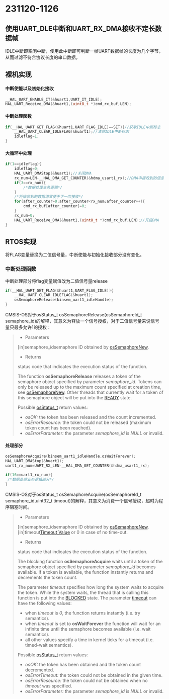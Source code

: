 # 231120-1126

## 使用UART_DLE中断和UART_RX_DMA接收不定长数据帧

IDLE中断即空闲中断，使用此中断即可判断一帧UART数据帧的长度为几个字节，从而过滤不符合协议长度的串口数据。

## 裸机实现

#### 中断使能以及初始化接收

```c
__HAL_UART_ENABLE_IT(&huart1,UART_IT_IDLE);
HAL_UART_Receive_DMA(&huart1,(uint8_t *)cmd_rx_buf,LEN);
```

#### 中断处理函数

```c
if(__HAL_UART_GET_FLAG(&huart1,UART_FLAG_IDLE)==SET){//获取IDLE中断标志
    __HAL_UART_CLEAR_IDLEFLAG(&huart1);//清理IDLE中断标志
    idleflag=1;
}
```

#### 大循环中处理

```c
if(1==idleflag){
    idleflag=0;
    HAL_UART_DMAStop(&huart1);//关闭DMA
    rx_num=LEN-__HAL_DMA_GET_COUNTER(&hdma_usart1_rx);//DMA中接收到的信息字节数
    if(3==rx_num){
        /*数据处理业务逻辑*/
    }
    /*将接收到的数据清零便于下一次接收*/
    for(after_counter=0;after_counter<rx_num;after_counter++){
        cmd_rx_buf[after_counter]=0;
    }
    rx_num=0;
    HAL_UART_Receive_DMA(&huart1,(uint8_t *)cmd_rx_buf,LEN);//开启DMA
}
```

## RTOS实现

将FLAG变量替换为二值信号量，中断使能与初始化接收部分没有变化。

### 中断处理函数

中断处理部分将flag变量赋值改为二值信号量release

```c
if(__HAL_UART_GET_FLAG(&huart1,UART_FLAG_IDLE)){
    __HAL_UART_CLEAR_IDLEFLAG(&huart1);
    osSemaphoreRelease(binsem_uart1_idleHandle);
}
```

CMSIS-OS对于osStatus_t osSemaphoreRelease(osSemaphoreId_t  semaphore_id)的解释，其意义为释放一个信号授权，对于二值信号量来说信号量只最多允许1的授权：

>- Parameters
>
>  [in]semaphore_idsemaphore ID obtained by [osSemaphoreNew](https://www.keil.com/pack/doc/CMSIS/RTOS2/html/group__CMSIS__RTOS__SemaphoreMgmt.html#ga2a39806ace781a0008a4374ca701b14a).
>
>- Returns
>
>  status code that indicates the execution status of the function.
>
>The function **osSemaphoreRelease** releases a token of the semaphore object specified by parameter *semaphore_id*. Tokens can only be released up to the maximum count specified at creation time, see [osSemaphoreNew](https://www.keil.com/pack/doc/CMSIS/RTOS2/html/group__CMSIS__RTOS__SemaphoreMgmt.html#ga2a39806ace781a0008a4374ca701b14a). Other threads that currently wait for a token of this semaphore object will be put into the [READY](https://www.keil.com/pack/doc/CMSIS/RTOS2/html/group__CMSIS__RTOS__ThreadMgmt.html#ThreadStates) state.
>
>Possible [osStatus_t](https://www.keil.com/pack/doc/CMSIS/RTOS2/html/group__CMSIS__RTOS__Definitions.html#ga6c0dbe6069e4e7f47bb4cd32ae2b813e) return values:
>
>- *osOK:* the token has been released and the count incremented.
>- *osErrorResource:* the token could not be released (maximum token count has been reached).
>- *osErrorParameter:* the parameter *semaphore_id* is *NULL* or invalid.

#### 处理部分

```c
osSemaphoreAcquire(binsem_uart1_idleHandle,osWaitForever);
HAL_UART_DMAStop(&huart1);
uart1_rx_num=UART_RX_LEN-__HAL_DMA_GET_COUNTER(&hdma_usart1_rx);

if(16==uart1_rx_num){
 /*数据处理业务逻辑部分*/
}
```

CMSIS-OS对于osStatus_t osSemaphoreAcquire(osSemaphoreId_t  semaphore_id,uint32_t  timeout)的解释，其意义为消费一个信号授权，超时为程序阻塞时间。

>- Parameters
>
>  [in]semaphore_idsemaphore ID obtained by [osSemaphoreNew](https://www.keil.com/pack/doc/CMSIS/RTOS2/html/group__CMSIS__RTOS__SemaphoreMgmt.html#ga2a39806ace781a0008a4374ca701b14a).[in]timeout[Timeout Value](https://www.keil.com/pack/doc/CMSIS/RTOS2/html/theory_of_operation.html#CMSIS_RTOS_TimeOutValue) or 0 in case of no time-out.
>
>- Returns
>
>  status code that indicates the execution status of the function.
>
>The blocking function **osSemaphoreAcquire** waits until a token of the semaphore object specified by parameter *semaphore_id* becomes available. If a token is available, the function instantly returns and decrements the token count.
>
>The parameter *timeout* specifies how long the system waits to acquire the token. While the system waits, the thread that is calling this function is put into the [BLOCKED](https://www.keil.com/pack/doc/CMSIS/RTOS2/html/group__CMSIS__RTOS__ThreadMgmt.html#ThreadStates) state. The parameter [timeout](https://www.keil.com/pack/doc/CMSIS/RTOS2/html/theory_of_operation.html#CMSIS_RTOS_TimeOutValue) can have the following values:
>
>- when *timeout* is *0*, the function returns instantly (i.e. try semantics).
>- when *timeout* is set to **osWaitForever** the function will wait for an infinite time until the semaphore becomes available (i.e. wait semantics).
>- all other values specify a time in kernel ticks for a timeout (i.e. timed-wait semantics).
>
>Possible [osStatus_t](https://www.keil.com/pack/doc/CMSIS/RTOS2/html/group__CMSIS__RTOS__Definitions.html#ga6c0dbe6069e4e7f47bb4cd32ae2b813e) return values:
>
>- *osOK:* the token has been obtained and the token count decremented.
>- *osErrorTimeout:* the token could not be obtained in the given time.
>- *osErrorResource:* the token could not be obtained when no *timeout* was specified.
>- *osErrorParameter:* the parameter *semaphore_id* is *NULL* or invalid.